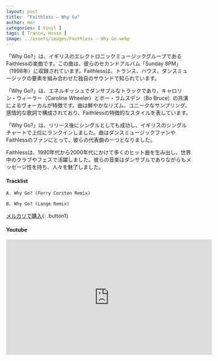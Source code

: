 ```yaml
---
layout: post
title:  "Faithless – Why Go"
author: mmr
categories: [ Vinyl ]
tags: [ Trance, House ]
image: ../assets/images/Faithless – Why Go.webp
---
```


「Why Go?」は、イギリスのエレクトロニックミュージックグループであるFaithlessの楽曲です。この曲は、彼らのセカンドアルバム「Sunday 8PM」（1998年）に収録されています。Faithlessは、トランス、ハウス、ダンスミュージックの要素を組み合わせた独自のサウンドで知られています。

「Why Go?」は、エネルギッシュでダンサブルなトラックであり、キャロリン・ウィーラー（Caroline Wheeler）とボー・ラムスデン（Bo Bruce）の共演によるヴォーカルが特徴です。曲は鮮やかなリズム、ユニークなサンプリング、感情的な歌詞で構成されており、Faithlessの特徴的なスタイルを表しています。

「Why Go?」は、リリース後にシングルとしても成功し、イギリスのシングルチャートで上位にランクインしました。曲はダンスミュージックファンやFaithlessのファンにとって、彼らの代表曲の一つとなりました。

Faithlessは、1990年代から2000年代にかけて多くのヒット曲を生み出し、世界中のクラブやフェスで活躍しました。彼らの音楽はダンサブルでありながらもメッセージ性を持ち、人々を魅了しました。

#### Tracklist
```md
A. Why Go? (Ferry Corsten Remix)

B. Why Go? (Lange Remix)
```

[メルカリで購入](https://jp.mercari.com/item/m84616274474?afid=6142608987){: .button1}

#### Youtube
<iframe width="560" height="315" src="https://www.youtube.com/embed/tdl5x0fX3vM?si=MGK2CNjKdJUPsXjX" title="YouTube video player" frameborder="0" allow="accelerometer; autoplay; clipboard-write; encrypted-media; gyroscope; picture-in-picture; web-share" referrerpolicy="strict-origin-when-cross-origin" allowfullscreen></iframe>